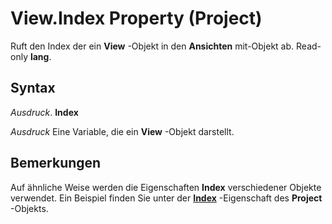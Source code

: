
# View.Index Property (Project)

Ruft den Index der ein  **View** -Objekt in den **Ansichten** mit-Objekt ab. Read-only **lang**.


## Syntax

 _Ausdruck_. **Index**

 _Ausdruck_ Eine Variable, die ein **View** -Objekt darstellt.


## Bemerkungen

Auf ähnliche Weise werden die Eigenschaften  **Index** verschiedener Objekte verwendet. Ein Beispiel finden Sie unter der **[Index](1213f55b-aca0-76ee-2e8a-2442a2c576e1.md)** -Eigenschaft des **Project** -Objekts.

